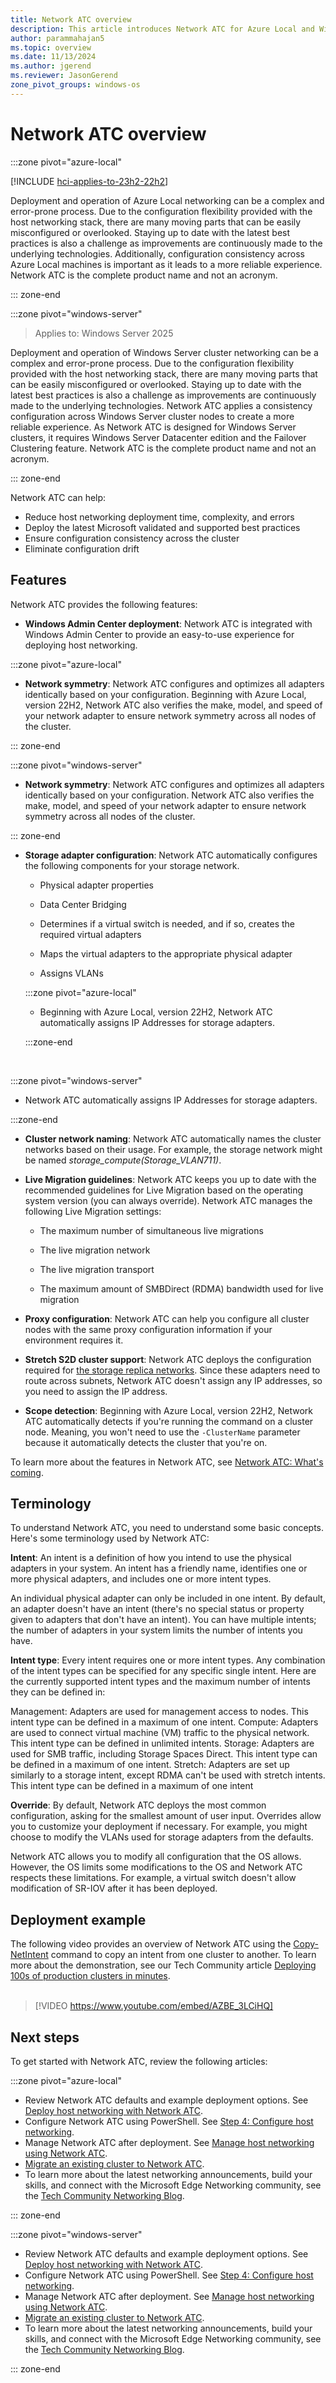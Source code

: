 ```yaml
---
title: Network ATC overview 
description: This article introduces Network ATC for Azure Local and Windows Server.
author: parammahajan5
ms.topic: overview
ms.date: 11/13/2024
ms.author: jgerend 
ms.reviewer: JasonGerend
zone_pivot_groups: windows-os
---
```


# Network ATC overview

:::zone pivot="azure-local"

[!INCLUDE [hci-applies-to-23h2-22h2](../includes/hci-applies-to-23h2-22h2.md)]

Deployment and operation of Azure Local networking can be a complex and error-prone process. Due to the configuration flexibility provided with the host networking stack, there are many moving parts that can be easily misconfigured or overlooked. Staying up to date with the latest best practices is also a challenge as improvements are continuously made to the underlying technologies. Additionally, configuration consistency across Azure Local machines is important as it leads to a more reliable experience. Network ATC is the complete product name and not an acronym.

::: zone-end

:::zone pivot="windows-server"

>Applies to: Windows Server 2025

Deployment and operation of Windows Server cluster networking can be a complex and error-prone process. Due to the configuration flexibility provided with the host networking stack, there are many moving parts that can be easily misconfigured or overlooked. Staying up to date with the latest best practices is also a challenge as improvements are continuously made to the underlying technologies. Network ATC applies a consistency configuration across Windows Server cluster nodes to create a more reliable experience. As Network ATC is designed for Windows Server clusters, it requires Windows Server Datacenter edition and the Failover Clustering feature. Network ATC is the complete product name and not an acronym.

::: zone-end

Network ATC can help:

- Reduce host networking deployment time, complexity, and errors
- Deploy the latest Microsoft validated and supported best practices
- Ensure configuration consistency across the cluster
- Eliminate configuration drift

## Features

Network ATC provides the following features:

- **Windows Admin Center deployment**: Network ATC is integrated with Windows Admin Center to provide an easy-to-use experience for deploying host networking.

:::zone pivot="azure-local"

- **Network symmetry**: Network ATC configures and optimizes all adapters identically based on your configuration. Beginning with Azure Local, version 22H2, Network ATC also verifies the make, model, and speed of your network adapter to ensure network symmetry across all nodes of the cluster.

::: zone-end

:::zone pivot="windows-server"

- **Network symmetry**: Network ATC configures and optimizes all adapters identically based on your configuration. Network ATC also verifies the make, model, and speed of your network adapter to ensure network symmetry across all nodes of the cluster.

::: zone-end

- **Storage adapter configuration**: Network ATC automatically configures the following components for your storage network.

  - Physical adapter properties

  - Data Center Bridging

  - Determines if a virtual switch is needed, and if so, creates the required virtual adapters

  - Maps the virtual adapters to the appropriate physical adapter

  - Assigns VLANs

  :::zone pivot="azure-local"

  - Beginning with Azure Local, version 22H2, Network ATC automatically assigns IP Addresses for storage adapters.

  :::zone-end

<br />

  :::zone pivot="windows-server"

  - Network ATC automatically assigns IP Addresses for storage adapters.

  :::zone-end

- **Cluster network naming**: Network ATC automatically names the cluster networks based on their usage. For example, the storage network might be named _storage_compute(Storage\_VLAN711)_.

- **Live Migration guidelines**: Network ATC keeps you up to date with the recommended guidelines for Live Migration based on the operating system version (you can always override). Network ATC manages the following Live Migration settings:

  - The maximum number of simultaneous live migrations

  - The live migration network

  - The live migration transport

  - The maximum amount of SMBDirect (RDMA) bandwidth used for live migration

- **Proxy configuration**: Network ATC can help you configure all cluster nodes with the same proxy configuration information if your environment requires it.

- **Stretch S2D cluster support**: Network ATC deploys the configuration required for [the storage replica networks](host-network-requirements.md#stretched-clusters). Since these adapters need to route across subnets, Network ATC doesn't assign any IP addresses, so you need to assign the IP address.

- **Scope detection**: Beginning with Azure Local, version 22H2, Network ATC automatically detects if you're running the command on a cluster node. Meaning, you won't need to use the `-ClusterName` parameter because it automatically detects the cluster that you're on.

To learn more about the features in Network ATC, see [Network ATC: What's coming](https://techcommunity.microsoft.com/t5/networking-blog/network-atc-what-s-coming-in-azure-stack-hci-22h2/ba-p/3598442).

## Terminology

To understand Network ATC, you need to understand some basic concepts. Here's some terminology used by Network ATC:

**Intent**: An intent is a definition of how you intend to use the physical adapters in your system. An intent has a friendly name, identifies one or more physical adapters, and includes one or more intent types.

An individual physical adapter can only be included in one intent. By default, an adapter doesn't have an intent (there's no special status or property given to adapters that don't have an intent). You can have multiple intents; the number of adapters in your system limits the number of intents you have.

**Intent type**: Every intent requires one or more intent types. Any combination of the intent types can be specified for any specific single intent. Here are the currently supported intent types and the maximum number of intents they can be defined in:

Management: Adapters are used for management access to nodes. This intent type can be defined in a maximum of one intent.
Compute: Adapters are used to connect virtual machine (VM) traffic to the physical network. This intent type can be defined in unlimited intents.
Storage: Adapters are used for SMB traffic, including Storage Spaces Direct. This intent type can be defined in a maximum of one intent.
Stretch: Adapters are set up similarly to a storage intent, except RDMA can't be used with stretch intents. This intent type can be defined in a maximum of one intent

**Override**: By default, Network ATC deploys the most common configuration, asking for the smallest amount of user input. Overrides allow you to customize your deployment if necessary. For example, you might choose to modify the VLANs used for storage adapters from the defaults.

Network ATC allows you to modify all configuration that the OS allows. However, the OS limits some modifications to the OS and Network ATC respects these limitations. For example, a virtual switch doesn't allow modification of SR-IOV after it has been deployed.

## Deployment example

The following video provides an overview of Network ATC using the [Copy-NetIntent](/powershell/module/networkatc/copy-netintent) command to copy an intent from one cluster to another. To learn more about the demonstration, see our Tech Community article [Deploying 100s of production clusters in minutes](https://techcommunity.microsoft.com/t5/networking-blog/deploying-100s-of-production-clusters-in-minutes/ba-p/3724977).<br /><br />

> [!VIDEO https://www.youtube.com/embed/AZBE_3LCiHQ]

## Next steps

To get started with Network ATC, review the following articles:

:::zone pivot="azure-local"

- Review Network ATC defaults and example deployment options. See [Deploy host networking with Network ATC](../deploy/network-atc.md?pivots=azure-stack-hci).
- Configure Network ATC using PowerShell. See [Step 4: Configure host networking](../deploy/create-cluster-powershell.md#step-4-configure-host-networking).
- Manage Network ATC after deployment. See [Manage host networking using Network ATC](../manage/manage-network-atc.md?pivots=azure-stack-hci).
- [Migrate an existing cluster to Network ATC](https://techcommunity.microsoft.com/t5/networking-blog/migrate-an-existing-cluster-to-network-atc/ba-p/3843606).
- To learn more about the latest networking announcements, build your skills, and connect with the Microsoft Edge Networking community, see the [Tech Community Networking Blog](https://techcommunity.microsoft.com/t5/networking-blog/bg-p/NetworkingBlog).

::: zone-end

:::zone pivot="windows-server"

- Review Network ATC defaults and example deployment options. See [Deploy host networking with Network ATC](../deploy/network-atc.md?pivots=windows-server&context=/windows-server/context/windows-server-edge-networking).
- Configure Network ATC using PowerShell. See [Step 4: Configure host networking](../deploy/create-cluster-powershell.md?context=/windows-server/context/windows-server-edge-networking#step-4-configure-host-networking).
- Manage Network ATC after deployment. See [Manage host networking using Network ATC](../manage/manage-network-atc.md?pivots=windows-server&context=/windows-server/context/windows-server-edge-networking).
- [Migrate an existing cluster to Network ATC](https://techcommunity.microsoft.com/t5/networking-blog/migrate-an-existing-cluster-to-network-atc/ba-p/3843606).
- To learn more about the latest networking announcements, build your skills, and connect with the Microsoft Edge Networking community, see the [Tech Community Networking Blog](https://techcommunity.microsoft.com/t5/networking-blog/bg-p/NetworkingBlog).

::: zone-end
